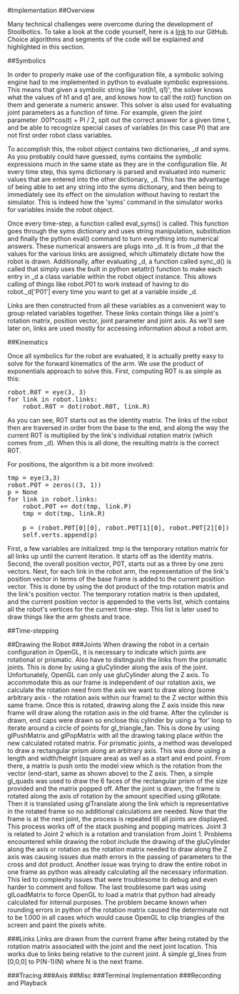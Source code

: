 #Implementation
##Overview

Many technical challenges were overcome during the development of Stoolbotics. To take a look at the code yourself, here is a [link](https://github.com/Stonelinks/Stoolbotics) to our GitHub. Choice algorithms and segments of the code will be explained and highlighted in this section.

##Symbolics

In order to properly make use of the configuration file, a symbolic solving engine had to me implemented in python to evaluate symbolic expressions. This means that given a symbolic string like 'rot(h1, q1)', the solver knows what the values of h1 and q1 are, and knows how to call the rot() function on them and generate a numeric answer. This solver is also used for evaluating joint parameters as a function of time. For example, given the joint parameter .001*cos(t) + PI / 2, spit out the correct answer for a given time t, and be able to recognize special cases of variables (in this case PI) that are not first order robot class variables.

To accomplish this, the robot object contains two dictionaries, \_d and syms. As you probably could have guessed, syms contains the symbolic expressions much in the same state as they are in the configuration file. At every time step, this syms dictionary is parsed and evaluated into numeric values that are entered into the other dictionary, \_d. This has the advantage of being able to set any string into the syms dictionary, and then being to immediately see its effect on the simulation without having to restart the simulator. This is indeed how the 'syms' command in the simulator works for variables inside the robot object.

Once every time-step, a function called eval_syms() is called. This function goes through the syms dictionary and uses string manipulation, substitution and finally the python eval() command to turn everything into numerical answers. These numerical answers are plugs into \_d. It is from \_d that the values for the various links are assigned, which ultimately dictate how the robot is drawn. Additionally, after evaluating \_d, a function called sync_d() is called that simply uses the built in python setattr() function to make each entry in \_d a class variable within the robot object instance. This allows calling of things like robot.P01 to work instead of having to do robot._d['P01'] every time you want to get at a variable inside \_d.

Links are then constructed from all these variables as a convenient way to group related variables together. These links contain things like a joint's rotation matrix, position vector, joint parameter and joint axis. As we'll see later on, links are used mostly for accessing information about a robot arm.

##Kinematics

Once all symbolics for the robot are evaluated, it is actually pretty easy to solve for the forward kinematics of the arm. We use the product of exponentials approach to solve this. First, computing R0T is as simple as this:

<pre>
robot.R0T = eye(3, 3)
for link in robot.links:
    robot.R0T = dot(robot.R0T, link.R)
</pre>

As you can see, R0T starts out as the identity matrix. The links of the robot then are traversed in order from the base to the end, and along the way the current R0T is multiplied by the link's individual rotation matrix (which comes from \_d). When this is all done, the resulting matrix is the correct R0T.

For positions, the algorithm is a bit more involved:

<pre>
tmp = eye(3,3)
robot.P0T = zeros((3, 1))
p = None
for link in robot.links:
    robot.P0T += dot(tmp, link.P)
    tmp = dot(tmp, link.R)
    
    p = (robot.P0T[0][0], robot.P0T[1][0], robot.P0T[2][0])
    self.verts.append(p)
</pre>

First, a few variables are initialized. tmp is the temporary rotation matrix for all links up until the current iteration. It starts off as the identity matrix. Second, the overall position vector, P0T, starts out as a three by one zero vectors. Next, for each link in the robot arm, the representation of the link's position vector in terms of the base frame is added to the current position vector. This is done by using the dot product of the tmp rotation matrix and the link's position vector. The temporary rotation matrix is then updated, and the current position vector is appended to the verts list, which contains all the robot's vertices for the current time-step. This list is later used to draw things like the arm ghosts and trace.

##Time-stepping

##Drawing the Robot
###Joints
When drawing the robot in a certain configuration in OpenGL, it is necessary to indicate which joints are rotational or prismatic. Also have to distinguish the links from the prismatic joints. This is done by using a gluCylinder along the axis of the joint. Unfortunately, OpenGL can only use gluCylinder along the Z axis. To accommodate this as our frame is independent of our rotation axis, we calculate the rotation need from the axis we want to draw along (some arbitrary axis - the rotation axis within our frame) to the Z vector within this same frame. Once this is rotated, drawing along the Z axis inside this new frame will draw along the rotation axis in the old frame. After the cylinder is drawn, end caps were drawn so enclose this cylinder by using a ‘for’ loop to iterate around a circle of points for gl_triangle_fan. This is done by using glPushMatrix and glPopMatrix with all the drawing taking place within the new calculated rotated matrix. For prismatic joints, a method was developed to draw a rectangular prism along an arbitrary axis. This was done using a length and width/height (square area) as well as a start and end point. From there, a matrix is push onto the model view which is the rotation from the vector (end-start, same as shown above) to the Z axis. Then, a simple gl_quads was used to draw the 6 faces of the rectangular prism of the size provided and the matrix popped off. After the joint is drawn, the frame is rotated along the axis of rotation by the amount specified using glRotate. Then it is translated using glTranslate along the link which is representative in the rotated frame so no additional calculations are needed. Now that the frame is at the next joint, the process is repeated till all joints are displayed. This process works off of the stack pushing and popping matrices. Joint 3 is related to Joint 2 which is a rotation and translation from Joint 1. Problems encountered while drawing the robot include the drawing of the gluCylinder along the axis or rotation as the rotation matrix needed to draw along the Z axis was causing issues due math errors in the passing of parameters  to the cross and dot product. Another issue was trying to draw the entire robot in one frame as python was already calculating all the necessary information. This led to complexity issues that were troublesome to debug and even harder to comment and follow. The last troublesome part was using glLoadMatrix to force OpenGL to load a matrix that python had already calculated for internal purposes. The problem became known when rounding errors in python of the rotation matrix caused the determinate not to be 1.000 in all cases which would cause OpenGL to clip triangles of the screen and paint the pixels white.

###Links
Links are drawn from the current frame after being rotated by the rotation matrix associated with the joint and the next joint location. This works due to links being relative to the current joint. A simple gl_lines from [0,0,0] to P(N-1)(N) where N is the next frame.

###Tracing
###Axis
##Misc
###Terminal Implementation
###Recording and Playback
